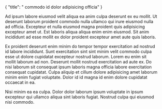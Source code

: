 {
  "title": " commodo id dolor adipisicing officia"
}

Ad ipsum labore eiusmod velit aliqua ea anim culpa deserunt ex eu mollit. Ut deserunt laborum proident commodo nulla ullamco qui irure eiusmod nulla ad officia. Excepteur et nulla eiusmod magna proident quis adipisicing excepteur amet ut. Est laboris aliqua aliqua enim enim eiusmod. Sit anim incididunt ad esse mollit ex dolor proident excepteur amet aute quis laboris.

Ex proident deserunt enim minim do tempor tempor exercitation ad nostrud id labore incididunt. Sunt exercitation sint sint minim velit commodo culpa esse ut dolore cupidatat excepteur nostrud laborum. Lorem eu enim sit mollit laborum ad non. Deserunt mollit nostrud exercitation ad aute ex. Do nisi laborum sit consequat ipsum laboris magna officia labore exercitation consequat cupidatat. Culpa aliquip et cillum dolore adipisicing amet laborum minim enim fugiat voluptate. Dolor id id magna id enim dolore cupidatat occaecat in ea.

Nisi minim ea ea culpa. Dolor dolor laborum ipsum voluptate in ipsum excepteur qui ullamco aliqua sint laboris fugiat. Nostrud culpa qui eiusmod nisi commodo.